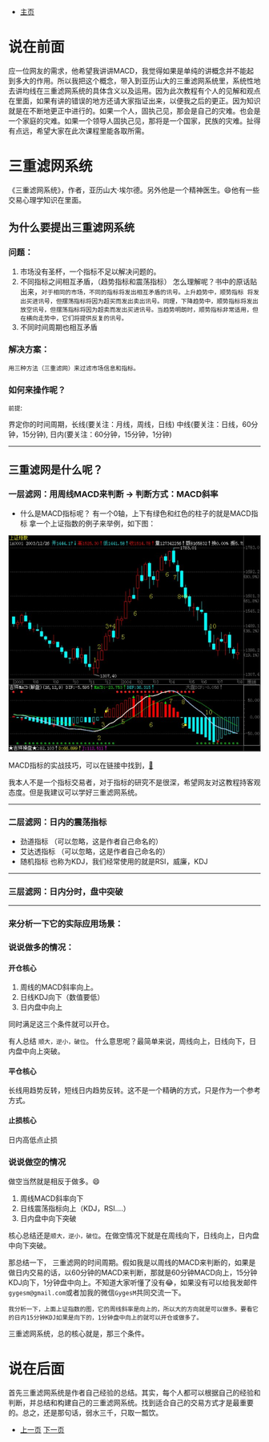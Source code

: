 - [主页](../README.md)

# 说在前面

应一位网友的需求，他希望我讲讲MACD，我觉得如果是单纯的讲概念并不能起到多大的作用。所以我把这个概念，带入到亚历山大的三重滤网系统里，系统性地去讲均线在三重滤网系统的具体含义以及运用。因为此次教程有个人的见解和观点在里面，如果有讲的错误的地方还请大家指证出来，以便我之后的更正。因为知识就是在不断地更正中进行的。如果一个人，固执己见，那会是自己的灾难。也会是一个家庭的灾难。如果一个领导人固执己见，那将是一个国家，民族的灾难。扯得有点远，希望大家在此次课程里能各取所需。

# 三重滤网系统

《三重滤网系统》，作者，亚历山大·埃尔德。另外他是一个精神医生。😄他有一些交易心理学知识在里面。

## 为什么要提出三重滤网系统

### 问题：

1. 市场没有圣杯，一个指标不足以解决问题的。
2. 不同指标之间相互矛盾，（趋势指标和震荡指标）
怎么理解呢？书中的原话贴出来，`对于相同的市场，不同的指标将发出相互矛盾的讯号。上升趋势中，顺势指标 将发出买进讯号，但摆荡指标将因为超买而发出卖出讯号。同理，下降趋势中，顺势指标将发出放空讯号，但摆荡指标将因为超卖而发出买进讯号。当趋势明朗时，顺势指标非常适用，但在横向走势中，它们将提供反复的讯号。`
3. 不同时间周期也相互矛盾

### 解决方案：

`用三种方法（三重滤网）来过滤市场信息和指标。`

### 如何来操作呢？

`前提`:

界定你的时间周期，长线(要关注：月线，周线，日线)
中线(要关注：日线，60分钟，15分钟), 日内(要关注：60分钟，15分钟，1分钟)

--- 

## 三重滤网是什么呢？

### 一层滤网：用周线MACD来判断 -> 判断方式：MACD斜率

- 什么是MACD指标呢？
有一个0轴，上下有绿色和红色的柱子的就是MACD指标
拿一个上证指数的例子来举例，如下图：

![Image](../assets/img/平滑异同移动平均线.png)

MACD指标的实战技巧，可以在链接中找到，[🔗](https://wiki.mbalib.com/wiki/%E5%B9%B3%E6%BB%91%E5%BC%82%E5%90%8C%E7%A7%BB%E5%8A%A8%E5%B9%B3%E5%9D%87%E7%BA%BF)

我本人不是一个指标交易者，对于指标的研究不是很深，希望网友对这教程持客观态度。但是我建议可以学好三重滤网系统。

---

### 二层滤网：日内的震荡指标
- 劲道指标 （可以忽略，这是作者自己命名的）
- 艾达透指标 （可以忽略，这是作者自己命名的）
- 随机指标 也称为KDJ，我们经常使用的就是RSI，威廉，KDJ
---

### 三层滤网：日内分时，盘中突破

---

### 来分析一下它的实际应用场景：

### 说说做多的情况：

#### 开仓核心
1. 周线的MACD斜率向上。
2. 日线KDJ向下（数值要低）
3. 日内盘中向上

同时满足这三个条件就可以开仓。

有人总结 `顺大，逆小，破位`。 什么意思呢？最简单来说，周线向上，日线向下，日内盘中向上突破。

#### 平仓核心

长线用趋势反转，短线日内趋势反转。这不是一个精确的方式，只是作为一个参考方式。

#### 止损核心

日内高低点止损

### 说说做空的情况

做空当然就是相反于做多。😄

1. 周线MACD斜率向下
2. 日线震荡指标向上（KDJ，RSI....）
3. 日内盘中向下突破

核心总结还是`顺大，逆小，破位`。在做空情况下就是在周线向下，日线向上，日内盘中向下突破。


那总结一下， 三重滤网的时间周期。假如我是以周线的MACD来判断的，如果是做日内交易的话，以60分钟的MACD来判断，那就是60分钟MACD向上，15分钟KDJ向下，1分钟盘中向上。不知道大家听懂了没有😂，如果没有可以给我发邮件`gygesm@gmail.com`或者加我的微信`GygesM`共同交流一下。

`我分析一下，上面上证指数的图，它的周线斜率是向上的，所以大的方向就是可以做多。要看它的日内15分钟KDJ如果是向下的，1分钟盘中向上的就可以开仓或做多了。`

三重滤网系统，总的核心就是，那三个条件。


# 说在后面

首先三重滤网系统是作者自己经验的总结。其实，每个人都可以根据自己的经验和判断，并总结和构建自己的三重滤网系统。找到适合自己的交易方式才是最重要的。总之，还是那句话，弱水三千，只取一瓢饮。

- [上一页](./什么是亚当理论亚当心法.md) [下一页](./什么是三重滤网系统.md)